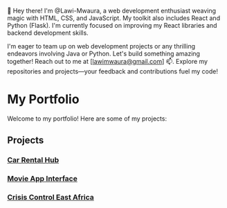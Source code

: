 👋 Hey there! I'm @Lawi-Mwaura, a web development enthusiast weaving magic with HTML, CSS, and JavaScript. My toolkit also includes React and Python (Flask). I'm currently focused on improving my React libraries and backend development skills.

I'm eager to team up on web development projects or any thrilling endeavors involving Java or Python. Let's build something amazing together! Reach out to me at [lawimwaura@gmail.com] 📫. Explore my repositories and projects—your feedback and contributions fuel my code!

# My Portfolio

Welcome to my portfolio! Here are some of my projects:

## Projects

### [Car Rental Hub](https://modern-carshowcase.vercel.app/)

### [Movie App Interface](https://movie-app-interface-phi.vercel.app/)

### [Crisis Control East Africa](https://www.crisiscontroleastafrica.co.ke/) 






